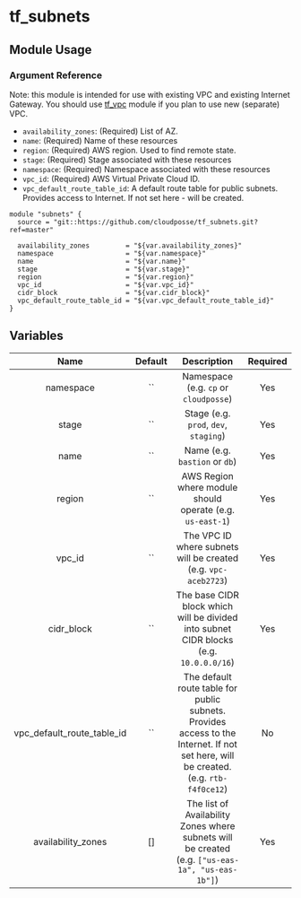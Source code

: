# tf_subnets

## Module Usage

### Argument Reference

Note: this module is intended for use with existing VPC and existing
Internet Gateway.
You should use [tf_vpc](https://github.com/cloudposse/tf_vpc) module if
you plan to use new (separate) VPC.

* `availability_zones`: (Required) List of AZ.
* `name`: (Required) Name of these resources
* `region`: (Required) AWS region. Used to find remote state.
* `stage`: (Required) Stage associated with these resources
* `namespace`: (Required) Namespace associated with these resources
* `vpc_id`: (Required) AWS Virtual Private Cloud ID.
* `vpc_default_route_table_id`: A default route table for public subnets. Provides access to Internet. If not set here - will be created.

```
module "subnets" {
  source = "git::https://github.com/cloudposse/tf_subnets.git?ref=master"

  availability_zones         = "${var.availability_zones}"
  namespace                  = "${var.namespace}"
  name                       = "${var.name}"
  stage                      = "${var.stage}"
  region                     = "${var.region}"
  vpc_id                     = "${var.vpc_id}"
  cidr_block                 = "${var.cidr_block}"
  vpc_default_route_table_id = "${var.vpc_default_route_table_id}"
}
```

## Variables

|  Name                        |  Default       |  Description                                                                                                                         | Required |
|:----------------------------:|:--------------:|:------------------------------------------------------------------------------------------------------------------------------------:|:--------:|
| namespace                    | ``             | Namespace (e.g. `cp` or `cloudposse`)                                                                                                | Yes      |
| stage                        | ``             | Stage (e.g. `prod`, `dev`, `staging`)                                                                                                | Yes      |
| name                         | ``             | Name  (e.g. `bastion` or `db`)                                                                                                       | Yes      |
| region                       | ``             | AWS Region where module should operate (e.g. `us-east-1`)                                                                            | Yes      |
| vpc_id                       | ``             | The VPC ID where subnets will be created (e.g. `vpc-aceb2723`)                                                                       | Yes      |
| cidr_block                   | ``             | The base CIDR block which will be divided into subnet CIDR blocks (e.g. `10.0.0.0/16`)                                               | Yes      |
| vpc_default_route_table_id   | ``             | The default route table for public subnets. Provides access to the Internet. If not set here, will be created. (e.g. `rtb-f4f0ce12`) | No       |
| availability_zones           | []             | The list of Availability Zones where subnets will be created (e.g. `["us-eas-1a", "us-eas-1b"]`)                                     | Yes      |
